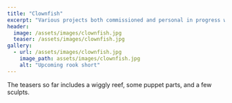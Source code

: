```yaml
---
title: "Clownfish"
excerpt: "Various projects both commissioned and personal in progress works"
header:
  image: /assets/images/clownfish.jpg
  teaser: /assets/images/clownfish.jpg
gallery:
  - url: /assets/images/clownfish.jpg
    image_path: assets/images/clownfish.jpg
    alt: "Upcoming rook short"
---
```


The teasers so far includes a wiggly reef, some puppet parts, and a few sculpts.

